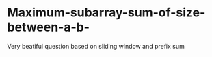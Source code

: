 # Maximum-subarray-sum-of-size-between-a-b-
Very beatiful question based on sliding window and prefix sum
